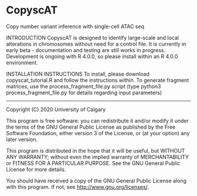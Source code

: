 # CopyscAT
Copy number variant inference with single-cell ATAC seq

INTRODUCTION
CopyscAT is designed to identify large-scale and local alterations in chromosomes without need for a control file. It is currently in early beta - documentation and testing are still works in progress. Development is ongoing with R 4.0.0, so please install within an R 4.0.0 environment.

INSTALLATION INSTRUCTIONS
To install, please download copyscat_tutorial.R and follow the instructions within.
To generate fragment matrices, use the process_fragment_file.py script (type python3 process_fragment_file.py for details regarding input parameters)

------------

Copyright (C) 2020 University of Calgary

This program is free software: you can redistribute it and/or modify
it under the terms of the GNU General Public License as published by
the Free Software Foundation, either version 3 of the License, or
(at your option) any later version.

This program is distributed in the hope that it will be useful,
but WITHOUT ANY WARRANTY; without even the implied warranty of
MERCHANTABILITY or FITNESS FOR A PARTICULAR PURPOSE.  See the
GNU General Public License for more details.

You should have received a copy of the GNU General Public License
along with this program.  If not, see <http://www.gnu.org/licenses/>.
